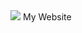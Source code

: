 <img src="https://s3.ezgif.com/tmp/ezgif-359f1470cb8d3e.gif">
<a src="https://minikids.github.io/MyBio/">My Website</a>
